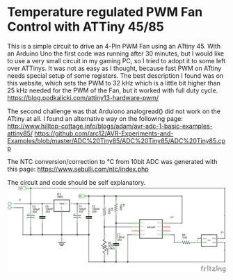 # Temperature regulated PWM Fan Control with ATTiny 45/85
This is a simple circuit to drive an 4-Pin PWM Fan using an ATtiny 45. With an Arduino Uno the first code was running after 30 minutes, but I would like to use a very small circuit in my gaming PC, so I tried to adopt it to some left over ATTinys. It was not as easy as I thought, because fast PWM on ATtiny needs special setup of some registers. The best description I found was on this website, which sets the PWM to 32 kHz which is a little bit higher than 25 kHz needed for the PWM of the Fan, but it worked with full duty cycle.
https://blog.podkalicki.com/attiny13-hardware-pwm/

The second challenge was that Arduiono analogread() did not work on the ATtiny at all. I found an alternative way on the following page:
http://www.hilltop-cottage.info/blogs/adam/avr-adc-1-basic-examples-attiny85/
https://github.com/arc12/AVR-Experiments-and-Examples/blob/master/ADC%20Tiny85/ADC%20Tiny85/ADC%20Tiny85.cpp

The NTC conversion/correction to °C from 10bit ADC was generated with this page:
https://www.sebulli.com/ntc/index.php

The circuit and code should be self explanatory.
![Alt text][def]


[def]: fritzing/fritzing_circuit.png?raw=true "PWM Control"